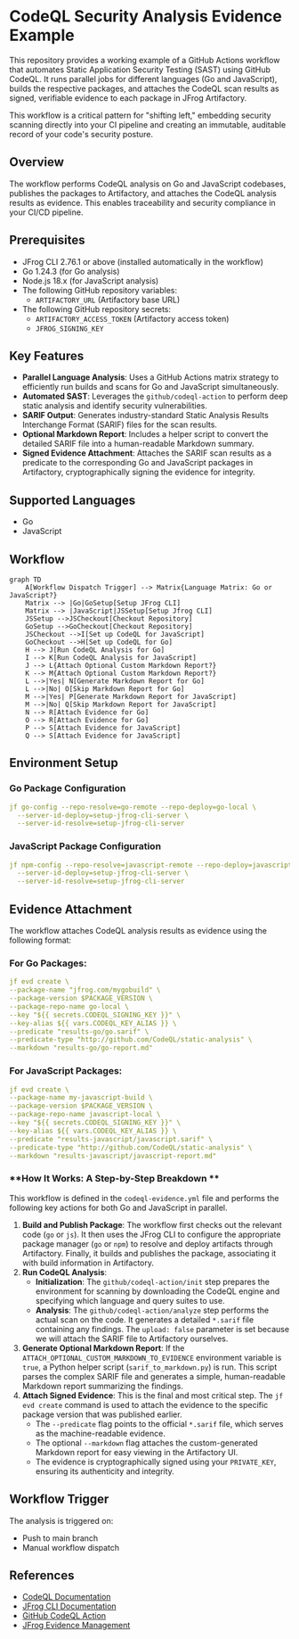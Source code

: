 # CodeQL Security Analysis Evidence Example
This repository provides a working example of a GitHub Actions workflow that automates Static Application Security Testing (SAST) using GitHub CodeQL. It runs parallel jobs for different languages (Go and JavaScript), builds the respective packages, and attaches the CodeQL scan results as signed, verifiable evidence to each package in JFrog Artifactory.

This workflow is a critical pattern for "shifting left," embedding security scanning directly into your CI pipeline and creating an immutable, auditable record of your code's security posture.

##  Overview
The workflow performs CodeQL analysis on Go and JavaScript codebases, publishes the packages to Artifactory, and attaches the CodeQL analysis results as evidence. This enables traceability and security compliance in your CI/CD pipeline.

## Prerequisites
- JFrog CLI 2.76.1 or above (installed automatically in the workflow)
- Go 1.24.3 (for Go analysis)
- Node.js 18.x (for JavaScript analysis)
- The following GitHub repository variables:
    - `ARTIFACTORY_URL` (Artifactory base URL)
- The following GitHub repository secrets:
    - `ARTIFACTORY_ACCESS_TOKEN` (Artifactory access token)
    - `JFROG_SIGNING_KEY`
 
## **Key Features**

* **Parallel Language Analysis**: Uses a GitHub Actions matrix strategy to efficiently run builds and scans for Go and JavaScript simultaneously.  
* **Automated SAST**: Leverages the `github/codeql-action` to perform deep static analysis and identify security vulnerabilities.  
* **SARIF Output**: Generates industry-standard Static Analysis Results Interchange Format (SARIF) files for the scan results.  
* **Optional Markdown Report**: Includes a helper script to convert the detailed SARIF file into a human-readable Markdown summary.  
* **Signed Evidence Attachment**: Attaches the SARIF scan results as a predicate to the corresponding Go and JavaScript packages in Artifactory, cryptographically signing the evidence for integrity.

## Supported Languages
- Go
- JavaScript

## Workflow

```mermaid
graph TD
    A[Workflow Dispatch Trigger] --> Matrix{Language Matrix: Go or JavaScript?}
    Matrix --> |Go|GoSetup[Setup JFrog CLI]
    Matrix --> |JavaScript|JSSetup[Setup Jfrog CLI]
    JSSetup -->JSCheckout[Checkout Repository]
    GoSetup -->GoCheckout[Checkout Repository]
    JSCheckout -->I[Set up CodeQL for JavaScript]
    GoCheckout -->H[Set up CodeQL for Go]
    H --> J[Run CodeQL Analysis for Go]
    I --> K[Run CodeQL Analysis for JavaScript]
    J --> L{Attach Optional Custom Markdown Report?}
    K --> M{Attach Optional Custom Markdown Report?}
    L -->|Yes| N[Generate Markdown Report for Go]
    L -->|No| O[Skip Markdown Report for Go]
    M -->|Yes| P[Generate Markdown Report for JavaScript]
    M -->|No| Q[Skip Markdown Report for JavaScript]
    N --> R[Attach Evidence for Go]
    O --> R[Attach Evidence for Go]
    P --> S[Attach Evidence for JavaScript]
    Q --> S[Attach Evidence for JavaScript]
```
## Environment Setup

### Go Package Configuration
```yaml
jf go-config --repo-resolve=go-remote --repo-deploy=go-local \
  --server-id-deploy=setup-jfrog-cli-server \
  --server-id-resolve=setup-jfrog-cli-server
```

### JavaScript Package Configuration
```yaml
jf npm-config --repo-resolve=javascript-remote --repo-deploy=javascript-local \
  --server-id-deploy=setup-jfrog-cli-server \
  --server-id-resolve=setup-jfrog-cli-server
```

## Evidence Attachment
The workflow attaches CodeQL analysis results as evidence using the following format:

### For Go Packages:
```yaml
jf evd create \
--package-name "jfrog.com/mygobuild" \
--package-version $PACKAGE_VERSION \
--package-repo-name go-local \
--key "${{ secrets.CODEQL_SIGNING_KEY }}" \
--key-alias ${{ vars.CODEQL_KEY_ALIAS }} \
--predicate "results-go/go.sarif" \
--predicate-type "http://github.com/CodeQL/static-analysis" \
--markdown "results-go/go-report.md"
```

### For JavaScript Packages:
```yaml
jf evd create \
--package-name my-javascript-build \
--package-version $PACKAGE_VERSION \
--package-repo-name javascript-local \
--key "${{ secrets.CODEQL_SIGNING_KEY }}" \
--key-alias ${{ vars.CODEQL_KEY_ALIAS }} \
--predicate "results-javascript/javascript.sarif" \
--predicate-type "http://github.com/CodeQL/static-analysis" \
--markdown "results-javascript/javascript-report.md"
```


### **How It Works: A Step-by-Step Breakdown **

This workflow is defined in the `codeql-evidence.yml` file and performs the following key actions for both Go and JavaScript in parallel.

1. **Build and Publish Package**: The workflow first checks out the relevant code (`go` or `js`). It then uses the JFrog CLI to configure the appropriate package manager (`go` or `npm`) to resolve and deploy artifacts through Artifactory. Finally, it builds and publishes the package, associating it with build information in Artifactory.  
2. **Run CodeQL Analysis**:  
   * **Initialization**: The `github/codeql-action/init` step prepares the environment for scanning by downloading the CodeQL engine and specifying which language and query suites to use.  
   * **Analysis**: The `github/codeql-action/analyze` step performs the actual scan on the code. It generates a detailed `*.sarif` file containing any findings. The `upload: false` parameter is set because we will attach the SARIF file to Artifactory ourselves.  
3. **Generate Optional Markdown Report**: If the `ATTACH_OPTIONAL_CUSTOM_MARKDOWN_TO_EVIDENCE` environment variable is `true`, a Python helper script (`sarif_to_markdown.py`) is run. This script parses the complex SARIF file and generates a simple, human-readable Markdown report summarizing the findings.  
4. **Attach Signed Evidence**: This is the final and most critical step. The `jf evd create` command is used to attach the evidence to the specific package version that was published earlier.  
   * The `--predicate` flag points to the official `*.sarif` file, which serves as the machine-readable evidence.  
   * The optional `--markdown` flag attaches the custom-generated Markdown report for easy viewing in the Artifactory UI.  
   * The evidence is cryptographically signed using your `PRIVATE_KEY`, ensuring its authenticity and integrity.

## Workflow Trigger
The analysis is triggered on:
- Push to main branch
- Manual workflow dispatch

## References
- [CodeQL Documentation](https://codeql.github.com/docs/)
- [JFrog CLI Documentation](https://www.jfrog.com/confluence/display/CLI/CLI+for+JFrog+Artifactory)
- [GitHub CodeQL Action](https://github.com/github/codeql-action)
- [JFrog Evidence Management](https://www.jfrog.com/confluence/display/JFROG/Evidence+Management)


